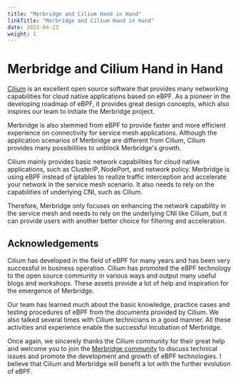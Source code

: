 ```yaml
---
title: "Merbridge and Cilium Hand in Hand"
linkTitle: "Merbridge and Cilium Hand in Hand"
date: 2022-04-23
weight: 1
---
```


# Merbridge and Cilium Hand in Hand

[Cilium](https://cilium.io/) is an excellent open source software that provides many networking capabilities for cloud native applications based on eBPF. As a pioneer in the developing roadmap of eBPF, it provides great design concepts, which also inspires our team to initiate the Merbridge project.

Merbridge is also stemmed from eBPF to provide faster and more efficient experience on connectivity for service mesh applications. Although the application scenarios of Merbridge are different from Cilium, Cilium provides many possibilities to unblock Merbridge's growth.

Cilium mainly provides basic network capabilities for cloud native applications, such as ClusterIP, NodePort, and network policy. Merbridge is using eBPF instead of iptables to realize traffic interception and accelerate your network in the service mesh scenario. It also needs to rely on the capabilities of underlying CNI, such as Cilium.

Therefore, Merbridge only focuses on enhancing the network capability in the service mesh and needs to rely on the underlying CNI like Cilium, but it can provide users with another better choice for filtering and acceleration.

## Acknowledgements

Cilium has developed in the field of eBPF for many years and has been very successful in business operation. Cilium has promoted the eBPF technology to the open source community in various ways and output many useful blogs and workshops. These assets provide a lot of help and inspiration for the emergence of Merbridge.

Our team has learned much about the basic knowledge, practice cases and testing procedures of eBPF from the documents provided by Cilium. We also talked several times with Cilium technicians in a good manner. All these activities and experience enable the successful incubation of Merbridge.

Once again, we sincerely thanks the Cilium community for their great help and welcome you to join the [Merbridge community](https://github.com/merbridge) to discuss technical issues and promote the development and growth of eBPF technologies. I believe that Cilium and Merbridge will benefit a lot with the further evolution of eBPF.
